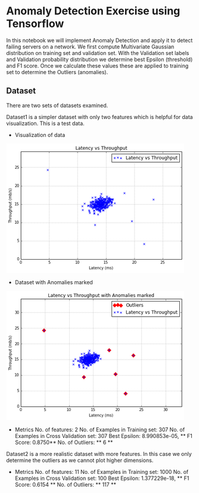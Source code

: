 # Anomaly Detection Exercise using Tensorflow

In this notebook we will implement Anomaly Detection and apply it to detect failing servers on a network. We first compute Multivariate Gaussian distribution on training set and validation set. With the Validation set labels and Validation probability distribution we determine best Epsilon (threshold) and F1 score. Once we calculate these values these are applied to training set to determine the Outliers (anomalies).

## Dataset

There are two sets of datasets examined.

Dataset1 is a simpler dataset with only two features which is helpful for data visualization. This is a test data.

* Visualization of data

![Anomaly detection data](https://github.com/saruniitr/tensorflow/blob/master/machine_learning_stanford/anomaly_detection/dataset1.png)

* Dataset with Anomalies marked

![Dataset with Anomalies marked](https://github.com/saruniitr/tensorflow/blob/master/machine_learning_stanford/anomaly_detection/dataset1_with_anomalies.png)

* Metrics
No. of features: 2
No. of Examples in Training set: 307
No. of Examples in Cross Validation set: 307
Best Epsilon: 8.990853e-05, ** F1 Score: 0.8750**
No. of Outliers: ** 6 **

Dataset2 is a more realistic dataset with more features. In this case we only determine the outliers as we cannot plot higher dimensions.

* Metrics 
No. of features: 11
No. of Examples in Training set: 1000
No. of Examples in Cross Validation set: 100
Best Epsilon: 1.377229e-18, ** F1 Score: 0.6154 **
No. of Outliers: ** 117 **
